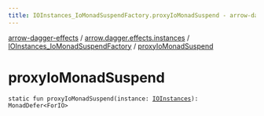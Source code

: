 ```yaml
---
title: IOInstances_IoMonadSuspendFactory.proxyIoMonadSuspend - arrow-dagger-effects
---
```


[arrow-dagger-effects](../../index.html) / [arrow.dagger.effects.instances](../index.html) / [IOInstances_IoMonadSuspendFactory](index.html) / [proxyIoMonadSuspend](./proxy-io-monad-suspend.html)

# proxyIoMonadSuspend

`static fun proxyIoMonadSuspend(instance: `[`IOInstances`](../-i-o-instances/index.html)`): MonadDefer<ForIO>`